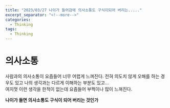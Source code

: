 ```yaml
---
title: "2023/03/27 나이가 들어감에 의사소통도 구식이되어 버리는....."
excerpt_separator: "<!--more-->"
categories:
  - Thinking
tags:
  - Thinking
---
```


의사소통
===================

사람과의 의사소통이 요즘들어 너무 어렵게 느껴진다. 전혀 의도치 않게 오해를 하는 경우도 있고 나의 생각과는 다르게 이해하는 부분도 있고...  
여지껏 이런 생각을 한적이 없는데 요즘들어 부쩍이나 많이 느껴진다. 

**나이가 들면 의사소통도 구식이 되어 버리는 것인가**